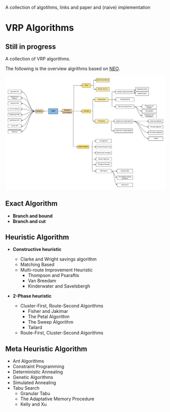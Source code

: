 A collection of algotihms, links and paper and (naive) implementation

# VRP Algorithms
## Still in progress

A collection of VRP algorithms.

The following is the overview algrithms based on [NEO](http://neo.lcc.uma.es/vrp/solution-methods/).

![Overview](https://github.com/4342315yc/VRP-Algorithms/blob/master/Images/Overview.png)

## Exact Algorithm
* **Branch and bound**
* **Branch and cut**

## Heuristic Algorithm
* **Constructive heuristic**
  * Clarke and Wright savings algorithm
  * Matching Based
  * Multi-route Improvement Heuristic
    * Thompson and Psaraftis
    * Van Breedam
    * Kinderwater and Savelsbergh

* **2-Phase heuristic**
  * Cluster-First, Route-Second Algorithms
    * Fisher and Jakimar
    * The Petal Algorithm
    * The Sweep Algorithm
    * Tailard
  * Route-First, Cluster-Second Algorithms

## Meta Heuristic Algorithm
* Ant Algorithms
* Constraint Programming
* Deterministic Annealing
* Genetic Algorithms
* Simulated Annealing
* Tabu Search
  * Granular Tabu
  * The Adaptative Memory Procedure
  * Kelly and Xu
